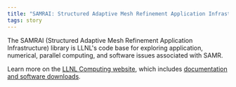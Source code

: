 ```yaml
---
title: "SAMRAI: Structured Adaptive Mesh Refinement Application Infrastructure"
tags: story
---
```


The SAMRAI (Structured Adaptive Mesh Refinement Application Infrastructure) library is LLNL's code base for exploring application, numerical, parallel computing, and software issues associated with SAMR.

Learn more on the [LLNL Computing website](https://computing.llnl.gov/projects/samrai), which includes [documentation and software downloads](https://computing.llnl.gov/projects/samrai/software).
